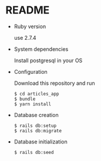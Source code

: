 # README

* Ruby version

  use 2.7.4

* System dependencies

  Install postgresql in your OS

* Configuration

  Download this repository and run

  ```
  $ cd articles_app
  $ bundle
  $ yarn install
  ```

* Database creation

  ```
  $ rails db:setup
  $ rails db:migrate
  ```

* Database initialization

  ```
  $ rails db:seed
  ```

